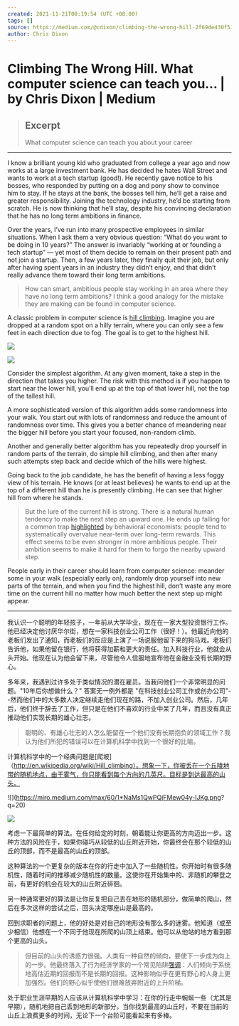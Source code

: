 ```yaml
---
created: 2021-11-21T00:19:54 (UTC +08:00)
tags: []
source: https://medium.com/@cdixon/climbing-the-wrong-hill-2f69de430f51
author: Chris Dixon
---
```


# Climbing The Wrong Hill. What computer science can teach you… | by Chris Dixon | Medium

> ## Excerpt
> What computer science can teach you about your career

---
I know a brilliant young kid who graduated from college a year ago and now works at a large investment bank. He has decided he hates Wall Street and wants to work at a tech startup (good!). He recently gave notice to his bosses, who responded by putting on a dog and pony show to convince him to stay. If he stays at the bank, the bosses tell him, he’ll get a raise and greater responsibility. Joining the technology industry, he’d be starting from scratch. He is now thinking that he’ll stay, despite his convincing declaration that he has no long term ambitions in finance.

Over the years, I’ve run into many prospective employees in similar situations. When I ask them a very obvious question: “What do you want to be doing in 10 years?” The answer is invariably “working at or founding a tech startup” — yet most of them decide to remain on their present path and not join a startup. Then, a few years later, they finally quit their job, but only after having spent years in an industry they didn’t enjoy, and that didn’t really advance them toward their long term ambitions.

> How can smart, ambitious people stay working in an area where they have no long term ambitions? I think a good analogy for the mistake they are making can be found in computer science.

A classic problem in computer science is [hill climbing](http://en.wikipedia.org/wiki/Hill_climbing). Imagine you are dropped at a random spot on a hilly terrain, where you can only see a few feet in each direction due to fog. The goal is to get to the highest hill.

![](https://miro.medium.com/max/60/1*NaMs1QwPQjFMew04y-lJKg.png?q=20)

![](https://miro.medium.com/max/700/1*NaMs1QwPQjFMew04y-lJKg.png)

Consider the simplest algorithm. At any given moment, take a step in the direction that takes you higher. The risk with this method is if you happen to start near the lower hill, you’ll end up at the top of that lower hill, not the top of the tallest hill.

A more sophisticated version of this algorithm adds some randomness into your walk. You start out with lots of randomness and reduce the amount of randomness over time. This gives you a better chance of meandering near the bigger hill before you start your focused, non-random climb.

Another and generally better algorithm has you repeatedly drop yourself in random parts of the terrain, do simple hill climbing, and then after many such attempts step back and decide which of the hills were highest.

Going back to the job candidate, he has the benefit of having a less foggy view of his terrain. He knows (or at least believes) he wants to end up at the top of a different hill than he is presently climbing. He can see that higher hill from where he stands.

> But the lure of the current hill is strong. There is a natural human tendency to make the next step an upward one. He ends up falling for a common trap [highlighted](http://books.google.com/books?id=znbkHaC8QeMC&lpg=PA256&ots=a_8QX_rduF&dq=thaler%20apple%20today&pg=PA256#v=onepage&q=thaler%20apple%20today&f=false) by behavioral economists: people tend to systematically overvalue near-term over long-term rewards. This effect seems to be even stronger in more ambitious people. Their ambition seems to make it hard for them to forgo the nearby upward step.

People early in their career should learn from computer science: meander some in your walk (especially early on), randomly drop yourself into new parts of the terrain, and when you find the highest hill, don’t waste any more time on the current hill no matter how much better the next step up might appear.

---

我认识一个聪明的年轻孩子，一年前从大学毕业，现在在一家大型投资银行工作。他已经决定他讨厌华尔街，想在一家科技创业公司工作（很好！）。他最近向他的老板们发出了通知，而老板们的反应是上演了一场说服他留下来的狗马戏。老板们告诉他，如果他留在银行，他将获得加薪和更大的责任。加入科技行业，他就会从头开始。他现在认为他会留下来，尽管他令人信服地宣布他在金融业没有长期的野心。

多年来，我遇到过许多处于类似情况的潜在雇员。当我问他们一个非常明显的问题。"10年后你想做什么？" 答案无一例外都是 "在科技创业公司工作或创办公司"--然而他们中的大多数人决定继续走他们现在的路，不加入创业公司。然后，几年后，他们终于辞去了工作，但只是在他们不喜欢的行业中呆了几年，而且没有真正推动他们实现长期的雄心壮志。

> 聪明的、有雄心壮志的人怎么能留在一个他们没有长期抱负的领域工作？我认为他们所犯的错误可以在计算机科学中找到一个很好的比喻。

计算机科学中的一个经典问题是[爬坡]（http://en.wikipedia.org/wiki/Hill_climbing）。想象一下，你被丢在一个丘陵地带的随机地点，由于雾气，你只能看到每个方向的几英尺。目标是到达最高的山头。

![](https://miro.medium.com/max/60/1*NaMs1QwPQjFMew04y-lJKg.png? q=20)

![](https://miro.medium.com/max/700/1*NaMs1QwPQjFMew04y-lJKg.png)

考虑一下最简单的算法。在任何给定的时刻，朝着能让你更高的方向迈出一步。这种方法的风险在于，如果你碰巧从较低的山丘附近开始，你最终会在那个较低的山丘的顶部，而不是最高的山丘的顶部。

这种算法的一个更复杂的版本在你的行走中加入了一些随机性。你开始时有很多随机性，随着时间的推移减少随机性的数量。这使你在开始集中的、非随机的攀登之前，有更好的机会在较大的山丘附近徘徊。

另一种通常更好的算法是让你反复把自己丢在地形的随机部分，做简单的爬山，然后在多次这样的尝试之后，回头决定哪座山是最高的。

回到求职者的问题上，他的好处是对自己的地形没有那么多的迷雾。他知道（或至少相信）他想在一个不同于他现在所爬的山顶上结束。他可以从他站的地方看到那个更高的山头。

> 但目前的山头的诱惑力很强。人类有一种自然的倾向，要使下一步成为向上的一步。他最终落入了行为经济学家的一个常见陷阱[强调](http://books.google.com/books?id=znbkHaC8QeMC&lpg=PA256&ots=a_8QX_rduF&dq=thaler%20apple%20today&pg=PA256#v=onepage&q=thaler%20apple%20today&f=false)：人们倾向于系统地高估近期的回报而不是长期的回报。这种影响似乎在更有野心的人身上更加强烈。他们的野心似乎使他们很难放弃附近的上升阶梯。

处于职业生涯早期的人应该从计算机科学中学习：在你的行走中蜿蜒一些（尤其是早期），随机地把自己丢到地形的新部分，当你找到最高的山丘时，不要在当前的山丘上浪费更多的时间，无论下一个台阶可能看起来有多棒。